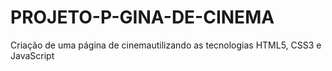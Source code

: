 # PROJETO-P-GINA-DE-CINEMA
Criação de uma página de cinemautilizando as tecnologias HTML5, CSS3 e JavaScript
